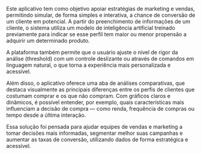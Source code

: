 Este aplicativo tem como objetivo apoiar estratégias de marketing e vendas, permitindo simular, de forma simples e interativa, a chance de conversão de um cliente em potencial. A partir do preenchimento de informações de um cliente, o sistema utiliza um modelo de inteligência artificial treinado previamente para indicar se esse perfil tem maior ou menor propensão a adquirir um determinado produto.

A plataforma também permite que o usuário ajuste o nível de rigor da análise (threshold) com um controle deslizante ou através de comandos em linguagem natural, o que torna a experiência mais personalizada e acessível.

Além disso, o aplicativo oferece uma aba de análises comparativas, que destaca visualmente as principais diferenças entre os perfis de clientes que costumam comprar e os que não compram. Com gráficos claros e dinâmicos, é possível entender, por exemplo, quais características mais influenciam a decisão de compra — como renda, frequência de compras ou tempo desde a última interação.

Essa solução foi pensada para ajudar equipes de vendas e marketing a tomar decisões mais informadas, segmentar melhor suas campanhas e aumentar as taxas de conversão, utilizando dados de forma estratégica e acessível.
